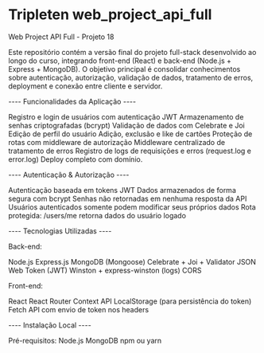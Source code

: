# Tripleten web_project_api_full

Web Project API Full - Projeto 18

Este repositório contém a versão final do projeto full-stack desenvolvido ao longo do curso, integrando front-end (React) e back-end (Node.js + Express + MongoDB). O objetivo principal é consolidar conhecimentos sobre autenticação, autorização, validação de dados, tratamento de erros, deployment e conexão entre cliente e servidor.

---- Funcionalidades da Aplicação ----

Registro e login de usuários com autenticação JWT
Armazenamento de senhas criptografadas (bcrypt)
Validação de dados com Celebrate e Joi
Edição de perfil do usuário
Adição, exclusão e like de cartões
Proteção de rotas com middleware de autorização
Middleware centralizado de tratamento de erros
Registro de logs de requisições e erros (request.log e error.log)
Deploy completo com domínio.

---- Autenticação & Autorização ----

Autenticação baseada em tokens JWT
Dados armazenados de forma segura com bcrypt
Senhas não retornadas em nenhuma resposta da API
Usuários autenticados somente podem modificar seus próprios dados
Rota protegida: /users/me retorna dados do usuário logado

---- Tecnologias Utilizadas ----

Back-end:

Node.js
Express.js
MongoDB (Mongoose)
Celebrate + Joi + Validator
JSON Web Token (JWT)
Winston + express-winston (logs)
CORS

Front-end:

React
React Router
Context API
LocalStorage (para persistência do token)
Fetch API com envio de token nos headers

---- Instalação Local ----

Pré-requisitos:
Node.js
MongoDB
npm ou yarn
